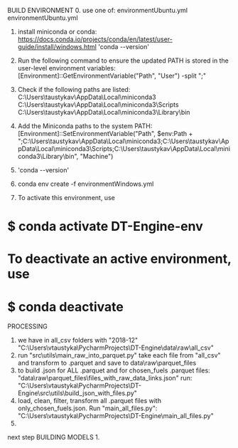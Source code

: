 BUILD ENVIRONMENT
0. use one of:
environmentUbuntu.yml 
environmentUbuntu.yml
1. install miniconda or conda:
https://docs.conda.io/projects/conda/en/latest/user-guide/install/windows.html
'conda --version'
2. Run the following command to ensure the updated PATH is stored in the user-level environment variables:
[Environment]::GetEnvironmentVariable("Path", "User") -split ";"

3. Check if the following paths are listed:
C:\Users\taustykav\AppData\Local\miniconda3
C:\Users\taustykav\AppData\Local\miniconda3\Scripts
C:\Users\taustykav\AppData\Local\miniconda3\Library\bin

4. Add the Miniconda paths to the system PATH:
[Environment]::SetEnvironmentVariable("Path", $env:Path + ";C:\Users\taustykav\AppData\Local\miniconda3;C:\Users\taustykav\AppData\Local\miniconda3\Scripts;C:\Users\taustykav\AppData\Local\miniconda3\Library\bin", "Machine")

5. 'conda --version'

6. conda env create -f environmentWindows.yml

7. To activate this environment, use
#     $ conda activate DT-Engine-env
# To deactivate an active environment, use
#     $ conda deactivate

PROCESSING
1. we have in all_csv folders with "2018-12"
"C:\Users\vtaustyka\PycharmProjects\DT-Engine\data\raw\all_csv"
2. run 
"src\utils\main_raw_into_parquet.py"
take each file from "all_csv" and transform to .parquet and save to
data\raw\parquet_files
3. to build .json for ALL .parquet and for chosen_fuels .parquet files:
"data\raw\parquet_files\files_with_raw_data_links.json"
run:
"C:\Users\vtaustyka\PycharmProjects\DT-Engine\src\utils\build_json_with_files.py"
4. load, clean, filter, transform all .parquet files with only_chosen_fuels.json. Run "main_all_files.py":
"C:\Users\vtaustyka\PycharmProjects\DT-Engine\main_all_files.py"
5. 

next step BUILDING MODELS
1. 